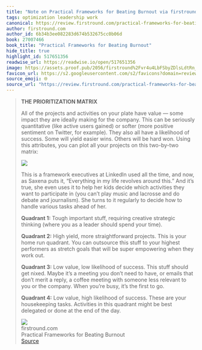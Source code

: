 ```yaml
---
title: "Note on Practical Frameworks for Beating Burnout via firstround.com"
tags: optimization leadership work
canonical: https://review.firstround.com/practical-frameworks-for-beating-burnout
author: firstround.com
author_id: 6b34b3ee082283d674b532675cc0b06d
book: 27007466
book_title: "Practical Frameworks for Beating Burnout"
hide_title: true
highlight_id: 517651356
readwise_url: https://readwise.io/open/517651356
image: https://assets.proof.pub/2056/firstround%2Fvr4u4LbFSbyZDlsLdtRn_iStock-510625170.jpg
favicon_url: https://s2.googleusercontent.com/s2/favicons?domain=review.firstround.com
source_emoji: 🌐
source_url: "https://review.firstround.com/practical-frameworks-for-beating-burnout#:~:text=**THE%20PRIORITIZATION%20MATRIX**,of%20the%20day."
---
```


> **THE PRIORITIZATION MATRIX**
> 
> All of the projects and activities on your plate have value — some impact they are ideally making for the company. This can be seriously quantitative (like active users gained) or softer (more positive sentiment on Twitter, for example). They also all have a likelihood of success. Some will yield easier wins. Others will be hard won. Using this attributes, you can plot all your projects on this two-by-two matrix:
> 
> ![](https://assets.proof.pub/2056/firstround/BByUev1cTsyYXqSmzD5D_twobytwo.jpg)
> 
> This is a framework executives at LinkedIn used all the time, and now, as Saxena puts it, “Everything in my life revolves around this.” And it’s true, she even uses it to help her kids decide which activities they want to participate in (you can’t play music and lacrosse and do debate and journalism). She turns to it regularly to decide how to handle various tasks ahead of her.
> 
> **Quadrant 1:** Tough important stuff, requiring creative strategic thinking (where you as a leader should spend your time).
> 
> **Quadrant 2:** High yield, more straightforward projects. This is your home run quadrant. You can outsource this stuff to your highest performers as stretch goals that will be super empowering when they work out.
> 
> **Quadrant 3:** Low value, low likelihood of success. This stuff should get nixed. Maybe it’s a meeting you don’t need to have, or emails that don’t merit a reply, a coffee meeting with someone less relevant to you or the company. When you’re busy, it’s the first to go.
> 
> **Quadrant 4:** Low value, high likelihood of success. These are your housekeeping tasks. Activities in this quadrant might be best delegated or done at the end of the day.
> <div class="quoteback-footer"><div class="quoteback-avatar"><img class="mini-favicon" src="https://s2.googleusercontent.com/s2/favicons?domain=review.firstround.com"></div><div class="quoteback-metadata"><div class="metadata-inner"><span style="display:none">FROM:</span><div aria-label="firstround.com" class="quoteback-author"> firstround.com</div><div aria-label="Practical Frameworks for Beating Burnout" class="quoteback-title"> Practical Frameworks for Beating Burnout</div></div></div><div class="quoteback-backlink"><a target="_blank" aria-label="go to the full text of this quotation" rel="noopener" href="https://review.firstround.com/practical-frameworks-for-beating-burnout#:~:text=**THE%20PRIORITIZATION%20MATRIX**,of%20the%20day." class="quoteback-arrow"> Source</a></div></div>